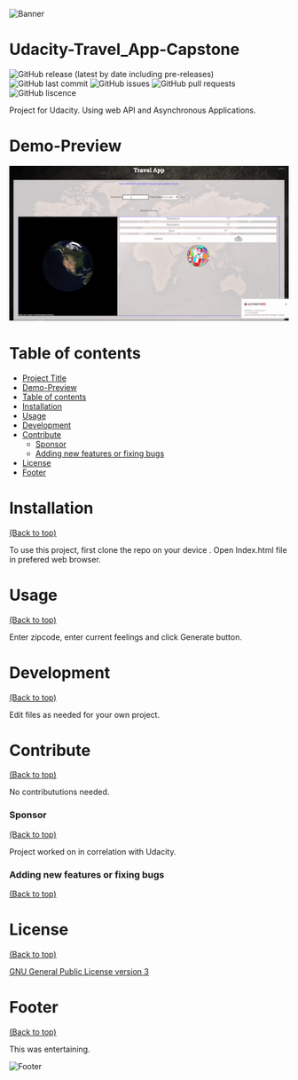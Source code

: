 ![Banner](https://i.giphy.com/media/TbSPeUWjSY2ys/giphy.webp)

# Udacity-Travel_App-Capstone

![GitHub release (latest by date including pre-releases)](https://img.shields.io/github/v/release/jac21984/Udacity_Capstone_Travel?include_prereleases)
![GitHub last commit](https://img.shields.io/github/last-commit/jac21984/Udacity_Capstone_Travel)
![GitHub issues](https://img.shields.io/github/issues-raw/jac21984/Udacity_Capstone_Travel)
![GitHub pull requests](https://img.shields.io/github/issues-pr/jac21984/Udacity_Capstone_Travel)
![GitHub liscence](https://img.shields.io/github/license/jac21984/Udacity_Capstone_Travel)

Project for Udacity. Using web API and Asynchronous Applications.

# Demo-Preview

![Random GIF](https://raw.githubusercontent.com/jac21984/Udacity_Capstone_Travel/main/preview.gif?token=GHSAT0AAAAAACEHO5FRHJXGTW4FP56DGUN2ZEWQUOA)

# Table of contents

- [Project Title](#Udacity-Weather_Journal_App-Project-3)
- [Demo-Preview](#demo-preview)
- [Table of contents](#table-of-contents)
- [Installation](#installation)
- [Usage](#usage)
- [Development](#development)
- [Contribute](#contribute)
    - [Sponsor](#sponsor)
    - [Adding new features or fixing bugs](#adding-new-features-or-fixing-bugs)
- [License](#license)
- [Footer](#footer)

# Installation
[(Back to top)](#table-of-contents)

To use this project, first clone the repo on your device .
Open Index.html file in prefered web browser.

# Usage
[(Back to top)](#table-of-contents)

Enter zipcode, enter current feelings and click Generate button.

# Development
[(Back to top)](#table-of-contents)

Edit files as needed for your own project.

# Contribute
[(Back to top)](#table-of-contents)

No contribututions needed.

### Sponsor
[(Back to top)](#table-of-contents)

Project worked on in correlation with  Udacity.

### Adding new features or fixing bugs
[(Back to top)](#table-of-contents)


# License
[(Back to top)](#table-of-contents)

[GNU General Public License version 3](https://opensource.org/licenses/GPL-3.0)

# Footer
[(Back to top)](#table-of-contents)

This was entertaining.

![Footer](https://c.tenor.com/gHfiGG3DU0QAAAAC/sheldon-big-bang-theory.gif)
